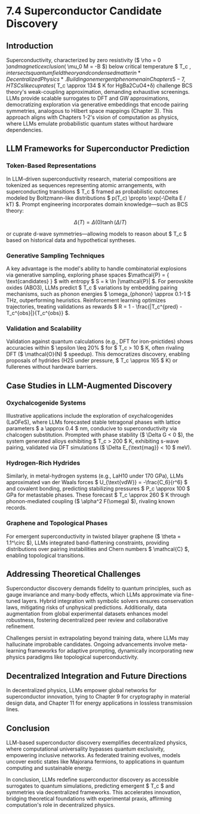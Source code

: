 # 7.4 Superconductor Candidate Discovery

## Introduction

Superconductivity, characterized by zero resistivity ($ \rho = 0 $) and magnetic exclusion ($ \mu_0 M = -B $) below critical temperature $ T_c $, intersects quantum field theory and condensed matter in *Decentralized Physics*. Building on emergent phenomena in Chapters 5-7, HTSCs like cuprates ($ T_c \approx 134 $ K for HgBa2CuO4+δ) challenge BCS theory's weak-coupling approximation, demanding exhaustive screenings. LLMs provide scalable surrogates to DFT and GW approximations, democratizing exploration via generative embeddings that encode pairing symmetries, analogous to Hilbert space mappings (Chapter 3). This approach aligns with Chapters 1-2's vision of computation as physics, where LLMs emulate probabilistic quantum states without hardware dependencies.

## LLM Frameworks for Superconductor Prediction

### Token-Based Representations

In LLM-driven superconductivity research, material compositions are tokenized as sequences representing atomic arrangements, with superconducting transitions $ T_c $ framed as probabilistic outcomes modeled by Boltzmann-like distributions $ p(T_c) \propto \exp(-\Delta E / kT) $. Prompt engineering incorporates domain knowledge—such as BCS theory:

$$
\Delta(T) = \Delta(0) \tanh(\Delta/T)
$$

or cuprate d-wave symmetries—allowing models to reason about $ T_c $ based on historical data and hypothetical syntheses.

### Generative Sampling Techniques

A key advantage is the model's ability to handle combinatorial explosions via generative sampling, exploring phase spaces $\mathcal{P} = \{ \text{candidates} \} $ with entropy $ S = k \ln |\mathcal{P}| $. For perovskite oxides (ABO3), LLMs predict $ T_c $ variations by embedding pairing mechanisms, such as phonon energies $ \omega_{phonon} \approx 0.1-1 $ THz, outperforming heuristics. Reinforcement learning optimizes trajectories, treating validations as rewards $ R = 1 - \frac{|T_c^{pred} - T_c^{obs}|}{T_c^{obs}} $.

### Validation and Scalability

Validation against quantum calculations (e.g., DFT for iron-pnictides) shows accuracies within $ \epsilon \leq 20\% $ for $ T_c > 10 $ K, often rivaling DFT ($ \mathcal{O}(N) $ speedup). This democratizes discovery, enabling proposals of hydrides (H2S under pressure, $ T_c \approx 165 $ K) or fullerenes without hardware barriers.

## Case Studies in LLM-Augmented Discovery

### Oxychalcogenide Systems

Illustrative applications include the exploration of oxychalcogenides (LaOFeS), where LLMs forecasted stable tetragonal phases with lattice parameters $ a \approx 0.4 $ nm, conducive to superconductivity via chalcogen substitution. Prompted with phase stability ($ \Delta G < 0 $), the system generated alloys exhibiting $ T_c > 200 $ K, exhibiting s-wave pairing, validated via DFT simulations ($ \Delta E_{\text{mag}} < 10 $ meV).

### Hydrogen-Rich Hydrides

Similarly, in metal-hydrogen systems (e.g., LaH10 under 170 GPa), LLMs approximated van der Waals forces $ U_{\text{vdW}} = -\frac{C_6}{r^6} $ and covalent bonding, predicting stabilizing pressures $ P_c \approx 100 $ GPa for metastable phases. These forecast $ T_c \approx 260 $ K through phonon-mediated coupling ($ \alpha^2 F(\omega) $), rivaling known records.

### Graphene and Topological Phases

For emergent superconductivity in twisted bilayer graphene ($ \theta = 1.1^\circ $), LLMs integrated band-flattening constraints, providing distributions over pairing instabilities and Chern numbers $ \mathcal{C} $, enabling topological transitions.

## Addressing Theoretical Challenges

Superconductor discovery demands fidelity to quantum principles, such as gauge invariance and many-body effects, which LLMs approximate via fine-tuned layers. Hybrid integration with symbolic solvers ensures conservation laws, mitigating risks of unphysical predictions. Additionally, data augmentation from global experimental datasets enhances model robustness, fostering decentralized peer review and collaborative refinement.

Challenges persist in extrapolating beyond training data, where LLMs may hallucinate improbable candidates. Ongoing advancements involve meta-learning frameworks for adaptive prompting, dynamically incorporating new physics paradigms like topological superconductivity.

## Decentralized Integration and Future Directions

In decentralized physics, LLMs empower global networks for superconductor innovation, tying to Chapter 9 for cryptography in material design data, and Chapter 11 for energy applications in lossless transmission lines.

## Conclusion

LLM-based superconductor discovery exemplifies decentralized physics, where computational universality bypasses quantum exclusivity, empowering inclusive networks. As federated training evolves, models uncover exotic states like Majorana fermions, to applications in quantum computing and sustainable energy.

In conclusion, LLMs redefine superconductor discovery as accessible surrogates to quantum simulations, predicting emergent $ T_c $ and symmetries via decentralized frameworks. This accelerates innovation, bridging theoretical foundations with experimental praxis, affirming computation's role in decentralized physics.
